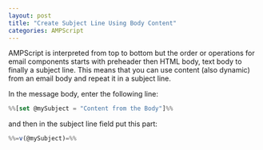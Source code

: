 ```yaml
---
layout: post
title: "Create Subject Line Using Body Content"
categories: AMPScript
---
```



AMPScript is interpreted from top to bottom but the order or operations for email components starts with preheader then HTML body, text body to finally a subject line. This means that you can use content (also dynamic) from an email body and repeat it in a subject line.

In the message body, enter the following line:
```javascript
%%[set @mySubject = "Content from the Body"]%%
```

and then in the subject line field put this part:
```javascript
%%=v(@mySubject)=%%
```